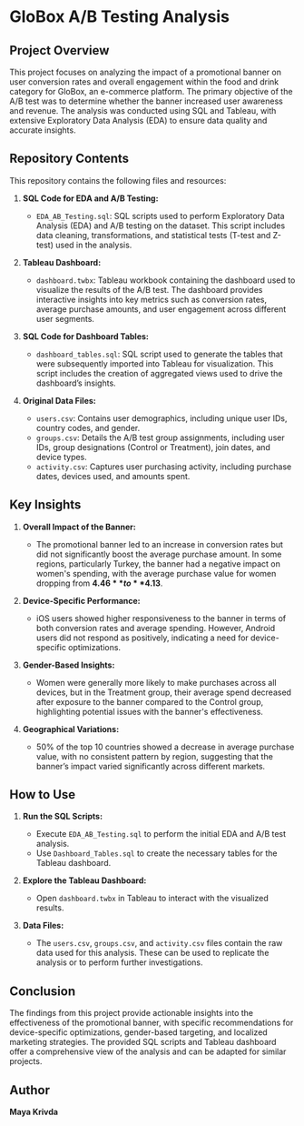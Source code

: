 # GloBox A/B Testing Analysis

## Project Overview

This project focuses on analyzing the impact of a promotional banner on user conversion rates and overall engagement within the food and drink category for GloBox, an e-commerce platform. The primary objective of the A/B test was to determine whether the banner increased user awareness and revenue. The analysis was conducted using SQL and Tableau, with extensive Exploratory Data Analysis (EDA) to ensure data quality and accurate insights.

## Repository Contents

This repository contains the following files and resources:

1. **SQL Code for EDA and A/B Testing:**
   - `EDA_AB_Testing.sql`: SQL scripts used to perform Exploratory Data Analysis (EDA) and A/B testing on the dataset. This script includes data cleaning, transformations, and statistical tests (T-test and Z-test) used in the analysis.

2. **Tableau Dashboard:**
   - `dashboard.twbx`: Tableau workbook containing the dashboard used to visualize the results of the A/B test. The dashboard provides interactive insights into key metrics such as conversion rates, average purchase amounts, and user engagement across different user segments.

3. **SQL Code for Dashboard Tables:**
   - `dashboard_tables.sql`: SQL script used to generate the tables that were subsequently imported into Tableau for visualization. This script includes the creation of aggregated views used to drive the dashboard’s insights.

4. **Original Data Files:**
   - `users.csv`: Contains user demographics, including unique user IDs, country codes, and gender.
   - `groups.csv`: Details the A/B test group assignments, including user IDs, group designations (Control or Treatment), join dates, and device types.
   - `activity.csv`: Captures user purchasing activity, including purchase dates, devices used, and amounts spent.

## Key Insights

1. **Overall Impact of the Banner:**
   - The promotional banner led to an increase in conversion rates but did not significantly boost the average purchase amount. In some regions, particularly Turkey, the banner had a negative impact on women's spending, with the average purchase value for women dropping from **$4.46** to **$4.13**.

2. **Device-Specific Performance:**
   - iOS users showed higher responsiveness to the banner in terms of both conversion rates and average spending. However, Android users did not respond as positively, indicating a need for device-specific optimizations.

3. **Gender-Based Insights:**
   - Women were generally more likely to make purchases across all devices, but in the Treatment group, their average spend decreased after exposure to the banner compared to the Control group, highlighting potential issues with the banner's effectiveness.

4. **Geographical Variations:**
   - 50% of the top 10 countries showed a decrease in average purchase value, with no consistent pattern by region, suggesting that the banner’s impact varied significantly across different markets.

## How to Use

1. **Run the SQL Scripts:**
   - Execute `EDA_AB_Testing.sql` to perform the initial EDA and A/B test analysis.
   - Use `Dashboard_Tables.sql` to create the necessary tables for the Tableau dashboard.

2. **Explore the Tableau Dashboard:**
   - Open `dashboard.twbx` in Tableau to interact with the visualized results.

3. **Data Files:**
   - The `users.csv`, `groups.csv`, and `activity.csv` files contain the raw data used for this analysis. These can be used to replicate the analysis or to perform further investigations.

## Conclusion

The findings from this project provide actionable insights into the effectiveness of the promotional banner, with specific recommendations for device-specific optimizations, gender-based targeting, and localized marketing strategies. The provided SQL scripts and Tableau dashboard offer a comprehensive view of the analysis and can be adapted for similar projects.

## Author
**Maya Krivda**  

